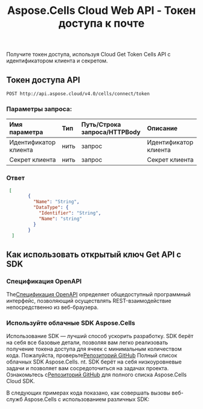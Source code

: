 ﻿---
title: Aspose.Cells Cloud Web API - Токен доступа к почте
second_title: Documen
ArticleTitle: Get Access Token with Client ID and Secre
linktitle: Токе доступа после
type: docs
url: /ru/post-access-token/
keywords: Access Token, Aspose Cloud, API Authentication, OAuth, REST API, Excel, Office Cloud, Token Managemen
description: Получите токен доступа с помощью Cells Cloud Get Token API, который действует как прокси-сервис, перенаправляющий запросы пользователей на сервер аутентификации Cloud Aspose и безопасно возвращает полученный токен доступа клиенту.
weight: 100
kwords: Excel, Office Облако, REST API, Аутентификация, Управление токенами, Интеграция промежуточного ПО, Безопасный API, Aspose Облако
---
Получите токен доступа, используя Cloud Get Token Cells API с идентификатором клиента и секретом.

## **Токен доступа API**

```
POST http://api.aspose.cloud/v4.0/cells/connect/token
```

### **Параметры запроса:**

| Имя параметра| Тип| Путь/Строка запроса/HTTPBody| Описание|
|:- |:- |:- |:- |
| Идентификатор клиента| нить| запрос| Идентификатор клиента|
| Секрет клиента| нить| запрос| Секрет клиента|

### **Ответ**

```json
 [
        {
          "Name": "String",
          "DataType": {
            "Identifier": "String",
            "Name": "string"
          }
        }
  ]
```

## Как использовать открытый ключ Get API с SDK

### Спецификация OpenAPI

 The[Спецификация OpenAPI](https://reference.aspose.cloud/cells/#/CellsAuthorityController/PostAccessToken) определяет общедоступный программный интерфейс, позволяющий осуществлять REST-взаимодействие непосредственно из веб-браузера.

### Используйте облачные SDK Aspose.Cells

Использование SDK — лучший способ ускорить разработку. SDK берёт на себя все базовые детали, позволяя вам легко реализовать получение токена доступа для ячеек с минимальным количеством кода.
 Пожалуйста, проверьте[Репозиторий GitHub](https://github.com/aspose-cells-cloud) Полный список облачных SDK Aspose.Cells. nt. SDK берёт на себя низкоуровневые задачи и позволяет вам сосредоточиться на задачах проекта. Ознакомьтесь с[Репозиторий GitHub](https://github.com/aspose-cells-cloud) для полного списка Aspose.Cells Cloud SDK.

В следующих примерах кода показано, как совершать вызовы веб-служб Aspose.Cells с использованием различных SDK:
